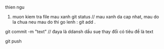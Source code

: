 thien ngu


1. muon kiem tra file mau xanh 
git status // mau xanh da cap nhat, mau do la chua
neu mau do thi go lenh : git add .

git commit -m "text" // đaya là ddansh dấu suẹ thay đổi có tiêu đề là text

git push 